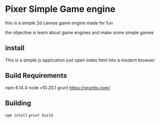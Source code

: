 # Pixer Simple Game engine 

this is a simple 2d canvas game engine made for fun

the objective is learn about game engines and make some simple games 

## install 

This is a simple js application just open index.html into a modern browser

## Build Requirements 

npm 6.14.4
node v10.20.1
grunt https://gruntjs.com/

## Building 

`npm intall`
`grunt build`